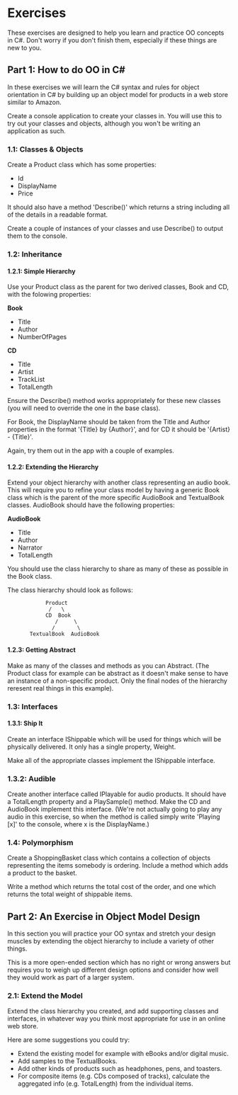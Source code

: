 # Exercises

These exercises are designed to help you learn and practice OO concepts in C#.  Don't worry if you don't finish them, especially if these things are new to you.

## Part 1: How to do OO in C#

In these exercises we will learn the C# syntax and rules for object orientation in C# by building up an object model for products in a web store similar to Amazon.

Create a console application to create your classes in.  You will use this to try out your classes and objects, although you won't be writing an application as such.

### 1.1: Classes & Objects

Create a Product class which has some properties:
 * Id
 * DisplayName
 * Price
 
It should also have a method 'Describe()' which returns a string including all of the details in a readable format.

Create a couple of instances of your classes and use Describe() to output them to the console.

### 1.2: Inheritance

#### 1.2.1: Simple Hierarchy

Use your Product class as the parent for two derived classes, Book and CD, with the folowing properties:

**Book**  

 * Title
 * Author
 * NumberOfPages
 
**CD**

* Title
* Artist
* TrackList
* TotalLength

Ensure the Describe() method works appropriately for these new classes (you will need to override the one in the base class).

For Book, the DisplayName should be taken from the Title and Author properties in the format '{Title} by {Author}', and for CD it should be '{Artist} - {Title}'.

Again, try them out in the app with a couple of examples.

#### 1.2.2: Extending the Hierarchy

Extend your object hierarchy with another class representing an audio book.  This will require you to refine your class model by having a generic Book class which is the parent of the more specific AudioBook and TextualBook classes.  AudioBook should have the following properties:

**AudioBook**

 * Title
 * Author
 * Narrator
 * TotalLength
 
You should use the class hierarchy to share as many of these as possible in the Book class.

The class hierarchy should look as follows:

```
            Product
             /   \  
            CD  Book
               /     \
              /       \
       TextualBook  AudioBook
```

#### 1.2.3: Getting Abstract

Make as many of the classes and methods as you can Abstract.  (The Product class for example can be abstract as it doesn't make sense to have an instance of a non-specific product.  Only the final nodes of the hierarchy reresent real things in this example).

### 1.3: Interfaces

#### 1.3.1: Ship It

Create an interface IShippable which will be used for things which will be physically delivered.  It only has a single property, Weight.

Make all of the appropriate classes implement the IShippable interface.

### 1.3.2: Audible

Create another interface called IPlayable for audio products.  It should have a TotalLength property and a PlaySample() method.  Make the CD and AudioBook implement this interface.  (We're not actually going to play any audio in this exercise, so when the method is called simply write 'Playing [x]' to the console, where x is the DisplayName.)


### 1.4: Polymorphism

Create a ShoppingBasket class which contains a collection of objects representing the items somebody is ordering.  Include a method which adds a product to the basket.

Write a method which returns the total cost of the order, and one which returns the total weight of shippable items.


## Part 2: An Exercise in Object Model Design

In this section you will practice your OO syntax and stretch your design muscles by extending the object hierarchy to include a variety of other things.

This is a more open-ended section which has no right or wrong answers but requires you to weigh up different design options and consider how well they would work as part of a larger system.

### 2.1: Extend the Model

Extend the class hierarchy you created, and add supporting classes and interfaces, in whatever way you think most appropriate for use in an online web store.

Here are some suggestions you could try:

 * Extend the existing model for example with eBooks and/or digital music.
 * Add samples to the TextualBooks.
 * Add other kinds of products such as headphones, pens, and toasters.
 * For composite items (e.g. CDs composed of tracks), calculate the aggregated info (e.g. TotalLength) from the individual items.
 

